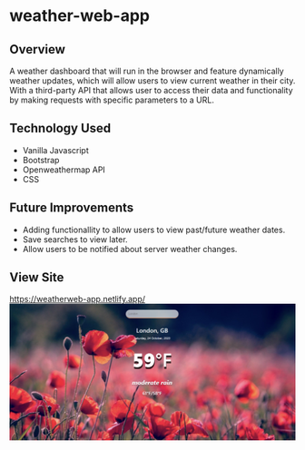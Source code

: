 # weather-web-app

## Overview
A weather dashboard that will run in the browser and feature dynamically weather updates, which will allow users to view current weather in their city. With a third-party API that allows user to access their data and functionality by making requests with specific parameters to a URL.

## Technology Used
 - Vanilla Javascript
 - Bootstrap
 - Openweathermap API
 - CSS

 ## Future Improvements

 - Adding functionallity to allow users to view past/future weather dates.
 - Save searches to view later.
 - Allow users to be notified about server weather changes.

## View Site
https://weatherweb-app.netlify.app/
![weather dashboard demo](Assets/screenshot.PNG)
